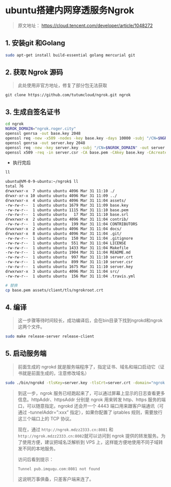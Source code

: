 # ubuntu搭建内网穿透服务Ngrok

> 原文地址： https://cloud.tencent.com/developer/article/1048272

## 1. 安装git 和Golang

```bash
sudo apt-get install build-essential golang mercurial git
```

## 2. 获取 Ngrok 源码

> 此处使用非官方地址，修复了部分包无法获取

```
git clone https://github.com/tutumcloud/ngrok.git ngrok
```

## 3. 生成自签名证书

```bash
cd ngrok
NGROK_DOMAIN="ngrok.roger.city"
openssl genrsa -out base.key 2048
openssl req -new -x509 -nodes -key base.key -days 10000 -subj "/CN=$NGROK_DOMAIN" -out base.pem
openssl genrsa -out server.key 2048
openssl req -new -key server.key -subj "/CN=$NGROK_DOMAIN" -out server.csr
openssl x509 -req -in server.csr -CA base.pem -CAkey base.key -CAcreateserial -days 10000 -out server.crt
```

- 执行完后

```bash
ll

ubuntu@VM-0-9-ubuntu:~/ngrok$ ll
total 76
drwxrwxr-x  7 ubuntu ubuntu 4096 Mar 31 11:10 ./
drwxr-xr-x 10 ubuntu ubuntu 4096 Mar 31 11:09 ../
drwxrwxr-x  4 ubuntu ubuntu 4096 Mar 31 11:04 assets/
-rw-rw-r--  1 ubuntu ubuntu 1679 Mar 31 11:09 base.key
-rw-rw-r--  1 ubuntu ubuntu 1115 Mar 31 11:10 base.pem
-rw-rw-r--  1 ubuntu ubuntu   17 Mar 31 11:10 base.srl
drwxrwxr-x  2 ubuntu ubuntu 4096 Mar 31 11:04 contrib/
-rw-rw-r--  1 ubuntu ubuntu  199 Mar 31 11:04 CONTRIBUTORS
drwxrwxr-x  2 ubuntu ubuntu 4096 Mar 31 11:04 docs/
drwxrwxr-x  8 ubuntu ubuntu 4096 Mar 31 11:04 .git/
-rw-rw-r--  1 ubuntu ubuntu  150 Mar 31 11:04 .gitignore
-rw-rw-r--  1 ubuntu ubuntu  551 Mar 31 11:04 LICENSE
-rw-rw-r--  1 ubuntu ubuntu 1433 Mar 31 11:04 Makefile
-rw-rw-r--  1 ubuntu ubuntu 1904 Mar 31 11:04 README.md
-rw-rw-r--  1 ubuntu ubuntu  997 Mar 31 11:10 server.crt
-rw-rw-r--  1 ubuntu ubuntu  899 Mar 31 11:10 server.csr
-rw-rw-r--  1 ubuntu ubuntu 1675 Mar 31 11:10 server.key
drwxrwxr-x  3 ubuntu ubuntu 4096 Mar 31 11:04 src/
-rw-rw-r--  1 ubuntu ubuntu  156 Mar 31 11:04 .travis.yml
```

```bash
# 替换
cp base.pem assets/client/tls/ngrokroot.crt
```

## 4. 编译

> 这一步骤等待时间较长，成功编译后，会在bin目录下找到ngrokd和ngrok这两个文件。

```bash
sudo make release-server release-client
```

## 5. 启动服务端

> 前面生成的 ngrokd 就是服务端程序了，指定证书、域名和端口启动它（证书就是前面生成的，注意修改域名）

```bash
sudo ./bin/ngrokd -tlsKey=server.key -tlsCrt=server.crt -domain="ngrok.roger.city" -httpAddr=":8081" -httpsAddr=":8082"
```

> 到这一步，ngrok 服务已经跑起来了，可以通过屏幕上显示的日志查看更多信息。httpAddr、httpsAddr 分别是 ngrok 用来转发 http、https 服务的端口，可以随意指定。ngrokd 还会开一个 4443 端口用来跟客户端通讯（可通过 -tunnelAddr=”:xxx” 指定），如果你配置了 iptables 规则，需要放行这三个端口上的 TCP 协议。
>
> 
>
> 现在，通过 `http://ngrok.mdzz2333.cn:8081` 和  `http://ngrok.mdzz2333.cn:8082`就可以访问到 ngrok 提供的转发服务。为了使用方便，建议把域名泛解析到 VPS 上，这样能方便地使用不同子域转发不同的本地服务。
>
> 
>
> 访问后看到提示：
>
> ```
> Tunnel pub.imququ.com:8081 not found
> ```
>
> 这说明万事俱备，只差客户端来连了。

